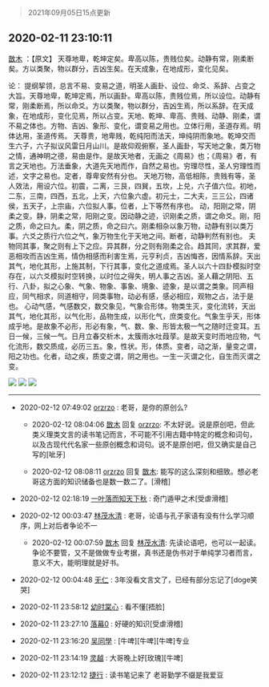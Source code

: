 > 2021年09月05日15点更新
<link rel="stylesheet" href="https://cdn.jsdelivr.net/gh/taotie6/sampleJSON@main/css/photo_show.css">


 ## 2020-02-11 23:10:11 

 [㪚木](https://www.coolapk.com/feed/16427731?shareKey=Zjk4NWU2NDM5ZGM2NjEzMTc1MjI~) ：【原文】
天尊地卑，乾坤定矣。卑高以陈，贵贱位矣。动静有常，刚柔断矣。方以类聚，物以群分，吉凶生矣。在天成象，在地成形，变化见矣。

论：
提纲挈领，总言不易、变易之道，明圣人画卦、设位、命爻、系辞、占变之大旨。天尊地卑，乾坤定焉，所以画卦。卑高以陈，贵贱位焉，所以设位。动静有常<!--break-->，刚柔断焉，所以命爻。方以类聚，物以群分，吉凶生焉，所以系辞。在天成象，在地成形，变化见焉，所以占变。天地、乾坤、卑高、贵贱、动静、刚柔，谓不易之体也。方物、吉凶、象形、变化，谓变易之用也。立体行用，圣道存焉。明体达用，圣道传焉。
天尊贵，地卑贱，乾纯阳而法天，坤纯阴而象地。乾坤交而生六子，六子拟议风雷日月山川。是故仰观俯察，圣人画卦，写天地之象，类万物之情，通神明之德，易由是作。是故天地者，无画之《周易》也；《周易》者，有言之天地也。万法垂象，大道先天地而作，自然之易也。穷理尽性，圣人穷理性而述，文字之易也。定者，尊卑安然有分也。
天地万物，高低相陈，贵贱有等，圣人效法，用设六位。初震，二离，三艮，四巽，五坎，上兑，六子值六位。初地，二东，三南，四西，五北，上天，六位象六虚。初元士，二大夫，三三公，四诸侯，五天子，上宗庙，六位拟人事。位者，上下等然有序也。
动，阳刚之常，阴柔之变。静，阴柔之常，阳刚之变。因动静之迹，识刚柔之质，谓之命爻。刚，阳之质，命之曰九。柔，阴之质，命之曰六。刚柔相杂以象万物，动静有别以类万事。六爻之质行六位之气，象万物生化于天地之间。断者，动静判然有别也。
夫物同其事，聚之则有上下之应。异其群，分之则有刚柔之合。趋其同，求其群，爱恶相攻而吉凶生焉，情伪相感而利害生焉，元亨利贞，吉凶悔吝，因情系辞。天出其气，地化其形，上施其制，下行其事，变化之道成焉。圣人以六十四卦模拟时空存在，以六爻模拟时空转换，以时位之得失，明人事之吉凶。圣人藉之阴阳、五行、八卦，拟之心象、气象、物象、事象、境象、迹象，是以谓之类象。同声相应，同气相求，同道相守，同类事物，动必有感，感必相应，观物之占，法于是也。
心动气感，气感数交，数交象见，气象合形体。物类生灭，变化流转，天出其气，地化其形，以气化形，品物生成，以形化气，庶类变化。气象生乎天，形体成乎地。是故象不必形，形必有象，气、数、象、形皆太极一气之随时迁变耳。五日一候，三候一气。日月立春交析木，太簇雨水吐葭莩。是故天变时而地应物，气化流形，数交质成，必历三五。象，性状。形，体质。变者，动之渐，量变之谓，阳之功也。化者，动之疾，质变之谓，阴之用也。一生一灭谓之化，自生而灭谓之变。 

<div class="album">
<img class="img-item" src="https://image.coolapk.com/feed/2020/0211/23/1081091_96740bec_3808_2465@2494x3325.jpeg" />
<img class="img-item" src="https://image.coolapk.com/feed/2020/0211/23/1081091_b17acd3f_3808_2467@2494x3325.jpeg" />
<img class="img-item" src="https://image.coolapk.com/feed/2020/0211/23/1081091_814feeea_3808_2469@2494x3325.jpeg" />
</div>

 ------- 

- 2020-02-12 07:49:02 [orzrzo](uid=1007653) : 老哥，是你的原创么? 

    - 2020-02-12 08:04:06 [㪚木](uid=1081091) 回复 [orzrzo](uid=1007653): 不太好说。说是原创吧，但此类义理类文言的读书笔记而言，不可能不引用古籍中特定的概念和词句，以及古现代代名家一些原创概念和词句。说不是原创吧，但又确实是自己写的[呲牙] 

    - 2020-02-12 08:08:11 [orzrzo](uid=1007653) 回复 [㪚木](uid=1081091): 能写的这么深刻和细致。想必老哥这方面的知识储备也是数一数二了。[滑稽] 

- 2020-02-12 02:18:19 [一叶落而知天下秋](uid=476266) : 奇门遁甲之术[受虐滑稽] 

- 2020-02-12 00:03:47 [林茂水清](uid=2077614) : 老哥，论语与孔子家语有没有什么学习顺序，网上对后者争论不一 

    - 2020-02-12 00:07:59 [㪚木](uid=1081091) 回复 [林茂水清](uid=2077614): 先读论语吧，也可以一起读。争论不要管，又不是做做专业考据，真书还是伪书对于单纯学习者而言，意义不大，能明理就是好书。 

- 2020-02-12 00:04:48 [无仁](uid=548335) : 3年没看文言文了，已经有部分忘记了[doge笑哭] 

- 2020-02-11 23:58:12 [幼时棠心](uid=1017379) : 看不懂[捂脸] 

- 2020-02-11 23:27:10 [落幕0](uid=1382501) : 好硬的知识[受虐滑稽] 

- 2020-02-11 23:16:20 [吴同學](uid=1320218) : [牛啤][牛啤][牛啤]专业 

- 2020-02-11 23:14:19 [灵越](uid=1324630) : 大哥晚上好[玫瑰][牛啤] 

- 2020-02-11 23:12:12 [捷行](uid=1629443) : 读书笔记来了  老哥勤学不缀是我爱豆 


